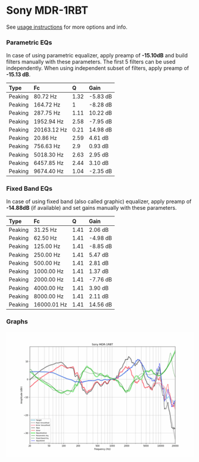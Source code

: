 # Sony MDR-1RBT
See [usage instructions](https://github.com/jaakkopasanen/AutoEq#usage) for more options and info.

### Parametric EQs
In case of using parametric equalizer, apply preamp of **-15.10dB** and build filters manually
with these parameters. The first 5 filters can be used independently.
When using independent subset of filters, apply preamp of **-15.13 dB**.

| Type    | Fc          |    Q | Gain     |
|:--------|:------------|:-----|:---------|
| Peaking | 80.72 Hz    | 1.32 | -5.83 dB |
| Peaking | 164.72 Hz   | 1    | -8.28 dB |
| Peaking | 287.75 Hz   | 1.11 | 10.22 dB |
| Peaking | 1952.94 Hz  | 2.58 | -7.95 dB |
| Peaking | 20163.12 Hz | 0.21 | 14.98 dB |
| Peaking | 20.86 Hz    | 2.59 | 4.61 dB  |
| Peaking | 756.63 Hz   | 2.9  | 0.93 dB  |
| Peaking | 5018.30 Hz  | 2.63 | 2.95 dB  |
| Peaking | 6457.85 Hz  | 2.44 | 3.10 dB  |
| Peaking | 9674.40 Hz  | 1.04 | -2.35 dB |

### Fixed Band EQs
In case of using fixed band (also called graphic) equalizer, apply preamp of **-14.88dB**
(if available) and set gains manually with these parameters.

| Type    | Fc          |    Q | Gain     |
|:--------|:------------|:-----|:---------|
| Peaking | 31.25 Hz    | 1.41 | 2.06 dB  |
| Peaking | 62.50 Hz    | 1.41 | -4.98 dB |
| Peaking | 125.00 Hz   | 1.41 | -8.85 dB |
| Peaking | 250.00 Hz   | 1.41 | 5.47 dB  |
| Peaking | 500.00 Hz   | 1.41 | 2.81 dB  |
| Peaking | 1000.00 Hz  | 1.41 | 1.37 dB  |
| Peaking | 2000.00 Hz  | 1.41 | -7.76 dB |
| Peaking | 4000.00 Hz  | 1.41 | 3.90 dB  |
| Peaking | 8000.00 Hz  | 1.41 | 2.11 dB  |
| Peaking | 16000.01 Hz | 1.41 | 14.56 dB |

### Graphs
![](./Sony%20MDR-1RBT.png)